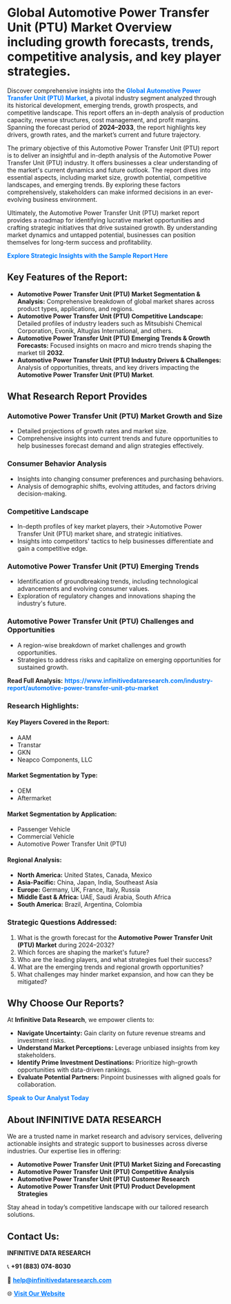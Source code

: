 <h1>Global Automotive Power Transfer Unit (PTU) Market Overview including growth forecasts, trends, competitive analysis, and key player strategies.</h1>
<p>
Discover comprehensive insights into the 
<a href="https://www.infinitivedataresearch.com/industry-report/automotive-power-transfer-unit-ptu-market" rel="dofollow" style="color: #007BFF; text-decoration: none;"><strong>Global Automotive Power Transfer Unit (PTU) Market</strong></a>, a pivotal industry segment analyzed through its historical development, emerging trends, growth prospects, and competitive landscape. This report offers an in-depth analysis of production capacity, revenue structures, cost management, and profit margins. Spanning the forecast period of <strong>2024–2033</strong>, the report highlights key drivers, growth rates, and the market’s current and future trajectory.
</p>
<p>
The primary objective of this Automotive Power Transfer Unit (PTU) report is to deliver an insightful and in-depth analysis of the Automotive Power Transfer Unit (PTU) industry. It offers businesses a clear understanding of the market's current dynamics and future outlook. The report dives into essential aspects, including market size, growth potential, competitive landscapes, and emerging trends. By exploring these factors comprehensively, stakeholders can make informed decisions in an ever-evolving business environment.
</p>
<p>
Ultimately, the Automotive Power Transfer Unit (PTU) market report provides a roadmap for identifying lucrative market opportunities and crafting strategic initiatives that drive sustained growth. By understanding market dynamics and untapped potential, businesses can position themselves for long-term success and profitability.
</p>
<p>
<a href="https://www.infinitivedataresearch.com/request-sample/reportId=111389" style="color: #007BFF; text-decoration: none;"><strong>Explore Strategic Insights with the Sample Report Here</strong></a>
</p>

<h2>Key Features of the Report:</h2>
<ul>
<li><strong>Automotive Power Transfer Unit (PTU) Market Segmentation & Analysis:</strong> Comprehensive breakdown of global market shares across product types, applications, and regions.</li>
<li><strong>Automotive Power Transfer Unit (PTU) Competitive Landscape:</strong> Detailed profiles of industry leaders such as Mitsubishi Chemical Corporation, Evonik, Altuglas International, and others.</li>
<li><strong>Automotive Power Transfer Unit (PTU) Emerging Trends & Growth Forecasts:</strong> Focused insights on macro and micro trends shaping the market till <strong>2032</strong>.</li>
<li><strong>Automotive Power Transfer Unit (PTU) Industry Drivers & Challenges:</strong> Analysis of opportunities, threats, and key drivers impacting the <strong>Automotive Power Transfer Unit (PTU) Market</strong>.</li>
</ul>

<h2>What Research Report Provides</h2>
<h3>Automotive Power Transfer Unit (PTU) Market Growth and Size</h3>
<ul>
<li>Detailed projections of growth rates and market size.</li>
<li>Comprehensive insights into current trends and future opportunities to help businesses forecast demand and align strategies effectively.</li>
</ul>

<h3>Consumer Behavior Analysis</h3>
<ul>
<li>Insights into changing consumer preferences and purchasing behaviors.</li>
<li>Analysis of demographic shifts, evolving attitudes, and factors driving decision-making.</li>
</ul>

<h3>Competitive Landscape</h3>
<ul>
<li>In-depth profiles of key market players, their >Automotive Power Transfer Unit (PTU) market share, and strategic initiatives.</li>
<li>Insights into competitors' tactics to help businesses differentiate and gain a competitive edge.</li>
</ul>

<h3>Automotive Power Transfer Unit (PTU) Emerging Trends</h3>
<ul>
<li>Identification of groundbreaking trends, including technological advancements and evolving consumer values.</li>
<li>Exploration of regulatory changes and innovations shaping the industry's future.</li>
</ul>

<h3>Automotive Power Transfer Unit (PTU) Challenges and Opportunities</h3>
<ul>
<li>A region-wise breakdown of market challenges and growth opportunities.</li>
<li>Strategies to address risks and capitalize on emerging opportunities for sustained growth.</li>
</ul>
<p><strong>Read Full Analysis:</strong> <a href="https://www.infinitivedataresearch.com/industry-report/automotive-power-transfer-unit-ptu-market" rel="dofollow" style="color: #007BFF; text-decoration: none;"><strong>https://www.infinitivedataresearch.com/industry-report/automotive-power-transfer-unit-ptu-market</strong></a></p>
<h3>Research Highlights:</h3>
<h4>Key Players Covered in the Report:</h4>
<ul><li>AAM</li><li>Transtar</li><li>GKN</li><li>Neapco Components, LLC</li></ul>
<h4>Market Segmentation by Type:</h4>
<ul><li>OEM</li><li>Aftermarket</li></ul>
<h4>Market Segmentation by Application:</h4>
<ul><li>Passenger Vehicle</li><li>Commercial Vehicle</li><li>Automotive Power Transfer Unit (PTU)</li></ul>

<h4>Regional Analysis:</h4>
<ul>
<li><strong>North America:</strong> United States, Canada, Mexico</li>
<li><strong>Asia-Pacific:</strong> China, Japan, India, Southeast Asia</li>
<li><strong>Europe:</strong> Germany, UK, France, Italy, Russia</li>
<li><strong>Middle East & Africa:</strong> UAE, Saudi Arabia, South Africa</li>
<li><strong>South America:</strong> Brazil, Argentina, Colombia</li>
</ul>

<h3>Strategic Questions Addressed:</h3>
<ol>
<li>What is the growth forecast for the <strong>Automotive Power Transfer Unit (PTU) Market</strong> during 2024–2032?</li>
<li>Which forces are shaping the market's future?</li>
<li>Who are the leading players, and what strategies fuel their success?</li>
<li>What are the emerging trends and regional growth opportunities?</li>
<li>What challenges may hinder market expansion, and how can they be mitigated?</li>
</ol>

<h2>Why Choose Our Reports?</h2>
<p>At <strong>Infinitive Data Research</strong>, we empower clients to:</p>
<ul>
<li><strong>Navigate Uncertainty:</strong> Gain clarity on future revenue streams and investment risks.</li>
<li><strong>Understand Market Perceptions:</strong> Leverage unbiased insights from key stakeholders.</li>
<li><strong>Identify Prime Investment Destinations:</strong> Prioritize high-growth opportunities with data-driven rankings.</li>
<li><strong>Evaluate Potential Partners:</strong> Pinpoint businesses with aligned goals for collaboration.</li>
</ul>
<p><a href="https://www.infinitivedataresearch.com/industry-report/automotive-power-transfer-unit-ptu-market" rel="dofollow" style="color: #007BFF; text-decoration: none;"><strong>Speak to Our Analyst Today</strong></a></p>

<h2>About INFINITIVE DATA RESEARCH</h2>
<p>We are a trusted name in market research and advisory services, delivering actionable insights and strategic support to businesses across diverse industries. Our expertise lies in offering:</p>
<ul>
<li><strong>Automotive Power Transfer Unit (PTU) Market Sizing and Forecasting</strong></li>
<li><strong>Automotive Power Transfer Unit (PTU) Competitive Analysis</strong></li>
<li><strong>Automotive Power Transfer Unit (PTU) Customer Research</strong></li>
<li><strong>Automotive Power Transfer Unit (PTU) Product Development Strategies</strong></li>
</ul>
<p>Stay ahead in today’s competitive landscape with our tailored research solutions.</p>

<h2>Contact Us:</h2>
<p><strong>INFINITIVE DATA RESEARCH</strong></p>
<p>📞 <strong>+91 (883) 074-8030</strong></p>
<p>📧 <strong><a href="mailto:help@infinitivedataresearch.com" style="color: #007BFF;">help@infinitivedataresearch.com</a></strong></p>
<p>🌐 <strong><a href="https://www.infinitivedataresearch.com" rel="dofollow" style="color: #007BFF;">Visit Our Website</a></strong></p>